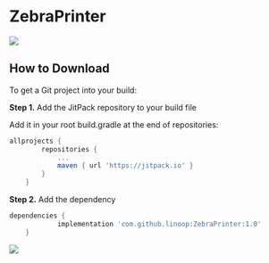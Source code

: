 # ZebraPrinter

[![](https://jitpack.io/v/linoop/ZebraPrinter.svg)](https://jitpack.io/#linoop/ZebraPrinter)

How to Download
---------------

To get a Git project into your build:

**Step 1.** Add the JitPack repository to your build file

Add it in your root build.gradle at the end of repositories:

```gradle
allprojects {
		repositories {
			...
			maven { url 'https://jitpack.io' }
		}
	}
```

**Step 2.** Add the dependency

```gradle
dependencies {
	        implementation 'com.github.linoop:ZebraPrinter:1.0'
	}
```
[![](https://jitpack.io/v/linoop/ZebraPrinter.svg)](https://jitpack.io/#linoop/ZebraPrinter)
